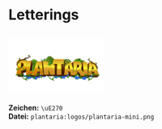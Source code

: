 # Letterings

## ![Plantaria](https://raw.githubusercontent.com/Plantaria-Network/Plantaria-ResourcePack/main/assets/plantaria/textures/letterings/plantaria.png)
**Zeichen:** `\uE270`  
**Datei:** `plantaria:logos/plantaria-mini.png`

